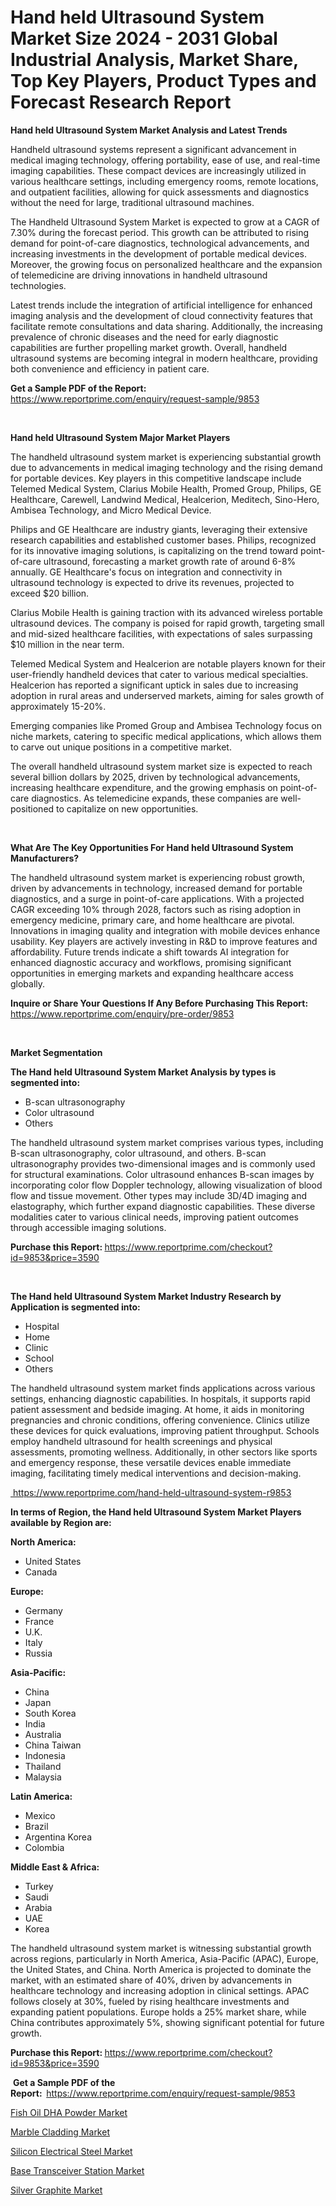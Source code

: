 <p><h1>Hand held Ultrasound System Market Size 2024 - 2031 Global Industrial Analysis, Market Share, Top Key Players, Product Types and Forecast Research Report</h1></p><p><strong>Hand held Ultrasound System Market Analysis and Latest Trends</strong></p>
<p><p>Handheld ultrasound systems represent a significant advancement in medical imaging technology, offering portability, ease of use, and real-time imaging capabilities. These compact devices are increasingly utilized in various healthcare settings, including emergency rooms, remote locations, and outpatient facilities, allowing for quick assessments and diagnostics without the need for large, traditional ultrasound machines. </p><p>The Handheld Ultrasound System Market is expected to grow at a CAGR of 7.30% during the forecast period. This growth can be attributed to rising demand for point-of-care diagnostics, technological advancements, and increasing investments in the development of portable medical devices. Moreover, the growing focus on personalized healthcare and the expansion of telemedicine are driving innovations in handheld ultrasound technologies. </p><p>Latest trends include the integration of artificial intelligence for enhanced imaging analysis and the development of cloud connectivity features that facilitate remote consultations and data sharing. Additionally, the increasing prevalence of chronic diseases and the need for early diagnostic capabilities are further propelling market growth. Overall, handheld ultrasound systems are becoming integral in modern healthcare, providing both convenience and efficiency in patient care.</p></p>
<p><strong>Get a Sample PDF of the Report:&nbsp;</strong> <a href="https://www.reportprime.com/enquiry/request-sample/9853?utm_campaign=1283&utm_medium=2&utm_source=Github&utm_content=ia&utm_term=10102024&utm_id=hand-held-ultrasound-system">https://www.reportprime.com/enquiry/request-sample/9853</a></p>
<p>&nbsp;</p>
<p><strong>Hand held Ultrasound System Major Market Players</strong></p>
<p><p>The handheld ultrasound system market is experiencing substantial growth due to advancements in medical imaging technology and the rising demand for portable devices. Key players in this competitive landscape include Telemed Medical System, Clarius Mobile Health, Promed Group, Philips, GE Healthcare, Carewell, Landwind Medical, Healcerion, Meditech, Sino-Hero, Ambisea Technology, and Micro Medical Device.</p><p>Philips and GE Healthcare are industry giants, leveraging their extensive research capabilities and established customer bases. Philips, recognized for its innovative imaging solutions, is capitalizing on the trend toward point-of-care ultrasound, forecasting a market growth rate of around 6-8% annually. GE Healthcare's focus on integration and connectivity in ultrasound technology is expected to drive its revenues, projected to exceed $20 billion.</p><p>Clarius Mobile Health is gaining traction with its advanced wireless portable ultrasound devices. The company is poised for rapid growth, targeting small and mid-sized healthcare facilities, with expectations of sales surpassing $10 million in the near term. </p><p>Telemed Medical System and Healcerion are notable players known for their user-friendly handheld devices that cater to various medical specialties. Healcerion has reported a significant uptick in sales due to increasing adoption in rural areas and underserved markets, aiming for sales growth of approximately 15-20%.</p><p>Emerging companies like Promed Group and Ambisea Technology focus on niche markets, catering to specific medical applications, which allows them to carve out unique positions in a competitive market. </p><p>The overall handheld ultrasound system market size is expected to reach several billion dollars by 2025, driven by technological advancements, increasing healthcare expenditure, and the growing emphasis on point-of-care diagnostics. As telemedicine expands, these companies are well-positioned to capitalize on new opportunities.</p></p>
<p>&nbsp;</p>
<p><strong>What Are The Key Opportunities For Hand held Ultrasound System Manufacturers?</strong></p>
<p><p>The handheld ultrasound system market is experiencing robust growth, driven by advancements in technology, increased demand for portable diagnostics, and a surge in point-of-care applications. With a projected CAGR exceeding 10% through 2028, factors such as rising adoption in emergency medicine, primary care, and home healthcare are pivotal. Innovations in imaging quality and integration with mobile devices enhance usability. Key players are actively investing in R&D to improve features and affordability. Future trends indicate a shift towards AI integration for enhanced diagnostic accuracy and workflows, promising significant opportunities in emerging markets and expanding healthcare access globally.</p></p>
<p><strong>Inquire or Share Your Questions If Any Before Purchasing This Report:</strong> <a href="https://www.reportprime.com/enquiry/pre-order/9853?utm_campaign=1283&utm_medium=2&utm_source=Github&utm_content=ia&utm_term=10102024&utm_id=hand-held-ultrasound-system">https://www.reportprime.com/enquiry/pre-order/9853</a></p>
<p>&nbsp;</p>
<p><strong>Market Segmentation</strong></p>
<p><strong>The Hand held Ultrasound System Market Analysis by types is segmented into:</strong></p>
<p><ul><li>B-scan ultrasonography</li><li>Color ultrasound</li><li>Others</li></ul></p>
<p><p>The handheld ultrasound system market comprises various types, including B-scan ultrasonography, color ultrasound, and others. B-scan ultrasonography provides two-dimensional images and is commonly used for structural examinations. Color ultrasound enhances B-scan images by incorporating color flow Doppler technology, allowing visualization of blood flow and tissue movement. Other types may include 3D/4D imaging and elastography, which further expand diagnostic capabilities. These diverse modalities cater to various clinical needs, improving patient outcomes through accessible imaging solutions.</p></p>
<p><strong>Purchase this Report:&nbsp;</strong><a href="https://www.reportprime.com/checkout?id=9853&price=3590&utm_campaign=1283&utm_medium=2&utm_source=Github&utm_content=ia&utm_term=10102024&utm_id=hand-held-ultrasound-system">https://www.reportprime.com/checkout?id=9853&price=3590</a></p>
<p>&nbsp;</p>
<p><strong>The Hand held Ultrasound System Market Industry Research by Application is segmented into:</strong></p>
<p><ul><li>Hospital</li><li>Home</li><li>Clinic</li><li>School</li><li>Others</li></ul></p>
<p><p>The handheld ultrasound system market finds applications across various settings, enhancing diagnostic capabilities. In hospitals, it supports rapid patient assessment and bedside imaging. At home, it aids in monitoring pregnancies and chronic conditions, offering convenience. Clinics utilize these devices for quick evaluations, improving patient throughput. Schools employ handheld ultrasound for health screenings and physical assessments, promoting wellness. Additionally, in other sectors like sports and emergency response, these versatile devices enable immediate imaging, facilitating timely medical interventions and decision-making.</p></p>
<p><a href="https://www.reportprime.com/hand-held-ultrasound-system-r9853?utm_campaign=1283&utm_medium=2&utm_source=Github&utm_content=ia&utm_term=10102024&utm_id=hand-held-ultrasound-system">&nbsp;https://www.reportprime.com/hand-held-ultrasound-system-r9853</a></p>
<p><strong>In terms of Region, the Hand held Ultrasound System Market Players available by Region are:</strong></p>
<p>
    <p> <strong> North America: </strong>
        <ul>
            <li>United States</li>
            <li>Canada</li>
        </ul>
        </p> 
    <p> <strong> Europe: </strong>
        <ul>
            <li>Germany</li>
            <li>France</li>
            <li>U.K.</li>
            <li>Italy</li>
            <li>Russia</li>
        </ul>
        </p> 
    <p> <strong> Asia-Pacific: </strong>
        <ul>
            <li>China</li>
            <li>Japan</li>
            <li>South Korea</li>
            <li>India</li>
            <li>Australia</li>
            <li>China Taiwan</li>
            <li>Indonesia</li>
            <li>Thailand</li>
            <li>Malaysia</li>
        </ul>
        </p> 
    <p> <strong> Latin America: </strong>
        <ul>
            <li>Mexico</li>
            <li>Brazil</li>
            <li>Argentina Korea</li>
            <li>Colombia</li>
        </ul>
        </p> 
    <p> <strong> Middle East & Africa: </strong>
        <ul>
            <li>Turkey</li>
            <li>Saudi</li>
            <li>Arabia</li>
            <li>UAE</li>
            <li>Korea</li>
        </ul>
    </p>
    </p>
<p><p>The handheld ultrasound system market is witnessing substantial growth across regions, particularly in North America, Asia-Pacific (APAC), Europe, the United States, and China. North America is projected to dominate the market, with an estimated share of 40%, driven by advancements in healthcare technology and increasing adoption in clinical settings. APAC follows closely at 30%, fueled by rising healthcare investments and expanding patient populations. Europe holds a 25% market share, while China contributes approximately 5%, showing significant potential for future growth.</p></p>
<p><strong>Purchase this Report: </strong><a href="https://www.reportprime.com/checkout?id=9853&price=3590&utm_campaign=1283&utm_medium=2&utm_source=Github&utm_content=ia&utm_term=10102024&utm_id=hand-held-ultrasound-system">https://www.reportprime.com/checkout?id=9853&price=3590</a></p>
<p>&nbsp;<strong>Get a Sample PDF of the Report:&nbsp;&nbsp;</strong><a href="https://www.reportprime.com/enquiry/request-sample/9853?utm_campaign=1283&utm_medium=2&utm_source=Github&utm_content=ia&utm_term=10102024&utm_id=hand-held-ultrasound-system">https://www.reportprime.com/enquiry/request-sample/9853</a></p>
<p><strong></strong></p>
<p><p><a href="https://issuu.com/reportprime-2/docs/fish-oil-dha-powder-market-size-203_c13ca778fe3a8a?utm_campaign=1283&utm_medium=2&utm_source=Github&utm_content=ia&utm_term=10102024&utm_id=hand-held-ultrasound-system">Fish Oil DHA Powder Market</a></p><p><a href="https://www.linkedin.com/pulse/marble-cladding-market-global-regional-analysis-focus-z88ce?utm_campaign=1283&utm_medium=2&utm_source=Github&utm_content=ia&utm_term=10102024&utm_id=hand-held-ultrasound-system">Marble Cladding Market</a></p><p><a href="https://www.linkedin.com/pulse/silicon-electrical-steel-market-evolution-regional-adaptations-mvule?utm_campaign=1283&utm_medium=2&utm_source=Github&utm_content=ia&utm_term=10102024&utm_id=hand-held-ultrasound-system">Silicon Electrical Steel Market</a></p><p><a href="https://issuu.com/reportprime-2/docs/base-transceiver-station-market-siz_7d773545d6d27b?utm_campaign=1283&utm_medium=2&utm_source=Github&utm_content=ia&utm_term=10102024&utm_id=hand-held-ultrasound-system">Base Transceiver Station Market</a></p><p><a href="https://www.linkedin.com/pulse/silver-graphite-market-size-type-1-5-%25CE%25BCm5-40-%25CE%25BCm20-160-d49oe?utm_campaign=1283&utm_medium=2&utm_source=Github&utm_content=ia&utm_term=10102024&utm_id=hand-held-ultrasound-system">Silver Graphite Market</a></p></p>